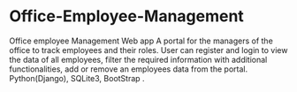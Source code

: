 # Office-Employee-Management

Office employee Management Web app
A portal for the managers of the office to track employees and their roles.
 User can register and login to view the data of all employees, filter the required information with additional functionalities, add or remove an employees data from the portal.
Python(Django), SQLite3, BootStrap         .
